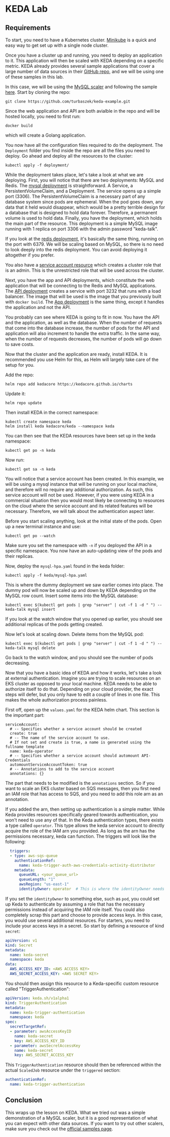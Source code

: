 # KEDA Lab

## Requirements

To start, you need to have a Kubernetes cluster. [Minikube](https://minikube.sigs.k8s.io/docs/start/) is a quick and easy way to get set up with a single node cluster.

Once you have a cluster up and running, you need to deploy an application to it. This application will then be scaled with KEDA depending on a specific metric. KEDA already provides several sample applications that cover a large number of data sources in their [GitHub repo](https://github.com/kedacore/samples), and we will be using one of these samples in this lab.

In this case, we will be using the [MySQL scaler](https://keda.sh/docs/2.10/scalers/mysql/) and following the sample [here](https://github.com/turbaszek/keda-example). Start by cloning the repo:

```
git clone https://github.com/turbaszek/keda-example.git
```

Since the web application and API are both avialble in the repo and will be hosted locally, you need to first run:

```
docker build
```

which will create a Golang application.

You now have all the configuration files required to do the deployment. The `Deployment` folder you find inside the repo are all the files you need to deploy. Go ahead and deploy all the resources to the cluster:

```
kubectl apply -f deployment/
```

While the deployment takes place, let's take a look at what we are deploying. First, you will notice that there are two deployments: MySQL and Redis. The [mysql deployment](https://github.com/turbaszek/keda-example/blob/master/deployment/mysql-deployment.yaml) is straightforward. A Service, a PersistentVolumeClaim, and a Deployment. The service opens up a simple port (3306). The PersistentVolumeClaim is a necessary part of any database system since pods are ephemeral. When the pod goes down, any data that it held would disappear, which would be a pretty terrible design for a database that is designed to hold data forever. Therefore, a permanent volume is used to hold data. Finally, you have the deployment, which holds the main part of the resource. This deployment is a simple MySQL image running with 1 replica on port 3306 with the admin password "keda-talk".

If you look at the [redis deployment](https://github.com/turbaszek/keda-example/blob/master/deployment/redis-deployment.yaml), it's basically the same thing, running on the port with 6379. We will be scaling based on MySQL, so there is no need to look deeply into the redis deployment. You can avoid deploying it altogether if you prefer.

You also have a [service account resource](https://github.com/turbaszek/keda-example/blob/master/deployment/make-user.yaml) which creates a cluster role that is an admin. This is the unrestricted role that will be used across the cluster.

Next, you have the app and API deployments, which constitute the web application that will be connecting to the Redis and MySQL applications. The [API deployment](https://github.com/turbaszek/keda-example/blob/master/deployment/api-deployment.yaml) creates a service with port 3232 that runs with a load balancer. The image that will be used is the image that you previously built with `docker build`. The [App deployment](https://github.com/turbaszek/keda-example/blob/master/deployment/app-deployment.yaml) is the same thing, except it handles the application and not the API.

You probably can see where KEDA is going to fit in now. You have the API and the application, as well as the database. When the number of requests that come into the database increase, the number of pods for the API and application will also increment to handle the extra traffic. In the same way, when the number of requests decreases, the number of pods will go down to save costs.

Now that the cluster and the application are ready, install KEDA. It is recommended you use Helm for this, as Helm will largely take care of the setup for you.

Add the repo:

```
helm repo add kedacore https://kedacore.github.io/charts
```

Update it:

```
helm repo update
```

Then install KEDA in the correct namespace:

```
kubectl create namespace keda
helm install keda kedacore/keda --namespace keda
```

You can then see that the KEDA resources have been set up in the keda namespace:

```
kubectl get po -n keda
```

Now run:

```
kubectl get sa -n keda
```

You will notice that a service account has been created. In this example, we will be using a mysql instance that will be running on your local machine, and therefore will no require any additional authorization. As such, this service account will not be used. However, if you were using KEDA in a commercial situation then you would most likely be connecting to resources on the cloud where the service account and its related features will be necessary. Therefore, we will talk about the authentication aspect later.

Before you start scaling anything, look at the initial state of the pods. Open up a new terminal instance and use:

```
kubectl get po --watch
```

Make sure you set the namespace with `-n` if you deployed the API in a specific namespace. You now have an auto-updating view of the pods and their replicas.

Now, deploy the `mysql-hpa.yaml` found in the keda folder:

```
kubectl apply -f keda/mysql-hpa.yaml
```

This is where the dummy deployment we saw earlier comes into place. The dummy pod will now be scaled up and down by KEDA depending on the MySQL row count. Insert some items into the MySQL database:

```
kubectl exec $(kubectl get pods | grep "server" | cut -f 1 -d " ") -- keda-talk mysql insert
```

If you look at the watch window that you opened up earlier, you should see additional replicas of the pods getting created.

Now let's look at scaling down. Delete items from the MySQL pod:

```
kubectl exec $(kubectl get pods | grep "server" | cut -f 1 -d " ") -- keda-talk mysql delete
```

Go back to the watch window, and you should see the number of pods decreasing.

Now that you have a basic idea of KEDA and how it works, let's take a look at external authentication. Imagine you are trying to scale resources on an EKS cluster as opposed to your local machine. KEDA needs to be able to authorize itself to do that. Depending on your cloud provider, the exact steps will defer, but you only have to edit a couple of lines in one file. This makes the whole authorization process painless.

First off, open up the `values.yaml` for the KEDA helm chart. This section is the important part:

```
serviceAccount:
  # -- Specifies whether a service account should be created
  create: true
  # -- The name of the service account to use.
  # If not set and create is true, a name is generated using the fullname template
  name: keda-operator
  # -- Specifies whether a service account should automount API-Credentials
  automountServiceAccountToken: true
  # -- Annotations to add to the service account
  annotations: {}
```

The part that needs to be modified is the `annotations` section. So if you want to scale an EKS cluster based on SQS messages, then you first need an IAM role that has access to SQS, and you need to add this role arn as an annotation.

If you added the arn, then setting up authentication is a simple matter. While Keda provides resources specifically geared towards authentication, you won't need to use any of that. In the Keda authentication types, there exists a type called `operator`. This type allows the keda service account to directly acquire the role of the IAM arn you provided. As long as the arn has the permissions necessary, keda can function. The triggers will look like the following:

```yaml
  triggers:
  - type: aws-sqs-queue
    authenticationRef:
      name: keda-trigger-auth-aws-credentials-activity-distributor
    metadata:
      queueURL: <your_queue_url>
      queueLength: "1"
      awsRegion: "us-east-1"
      identityOwner: operator  # This is where the identityOwner needs to be set
```

If you set the `identityOwner` to something else, such as `pod`, you could set up Keda to authenticate by assuming a role that has the necessary permissions instead of acquiring the IAM role itself. You could also completely scrap this part and choose to provide access keys. In this case, you would use several additional resources. For starters, you need to include your access keys in a secret. So start by defining a resource of kind `secret`:

```yaml
apiVersion: v1
kind: Secret
metadata:
  name: keda-secret
  namespace: keda
data:
  AWS_ACCESS_KEY_ID: <AWS ACCESS KEY>
  AWS_SECRET_ACCESS_KEY: <AWS SECRET KEY>
```

You should then assign this resource to a Keda-specific custom resource called "TriggerAuthentication":

```yaml
apiVersion: keda.sh/v1alpha1
kind: TriggerAuthentication
metadata:
  name: keda-trigger-authentication
  namespace: keda
spec:
  secretTargetRef:
  - parameter: awsAccessKeyID
    name: keda-secret
    key: AWS_ACCESS_KEY_ID
  - parameter: awsSecretAccessKey
    name: keda-secret
    key: AWS_SECRET_ACCESS_KEY
```

This `TriggerAuthentication` resource should then be referenced within the actual `ScaledJob` resource under the `triggered` section:

```yaml
authenticationRef:
  name: keda-trigger-authentication
```

## Conclusion

This wraps up the lesson on KEDA. What we tried out was a simple demonstration of a MySQL scaler, but it is a good representation of what you can expect with other data sources. If you want to try out other scalers, make sure you check out the [official samples page](https://github.com/kedacore/samples).